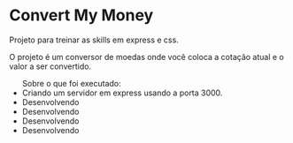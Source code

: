 <h1>Convert My Money</h1>

<p>Projeto para treinar as skills em express e css.</p>
<p>O projeto é um conversor de moedas onde você coloca a cotação atual e o valor a ser convertido.</p>

<ul> Sobre o que foi executado:
    <li>Criando um servidor em express usando a porta 3000.</li>
    <li>Desenvolvendo</li>
    <li>Desenvolvendo</li>
    <li>Desenvolvendo</li>
    <li>Desenvolvendo</li>
</ul>
